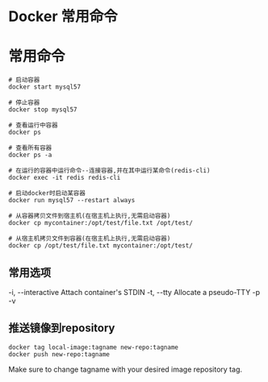 # Docker 常用命令

<!--more-->
# 常用命令
```shell script
# 启动容器
docker start mysql57

# 停止容器
docker stop mysql57

# 查看运行中容器
docker ps

# 查看所有容器
docker ps -a

# 在运行的容器中运行命令--连接容器,并在其中运行某命令(redis-cli)
docker exec -it redis redis-cli

# 启动docker时启动某容器
docker run mysql57 --restart always

# 从容器拷贝文件到宿主机(在宿主机上执行,无需启动容器)
docker cp mycontainer:/opt/test/file.txt /opt/test/

# 从宿主机拷贝文件到容器(在宿主机上执行,无需启动容器)
docker cp /opt/test/file.txt mycontainer:/opt/test/

```

## 常用选项
-i, --interactive          Attach container's STDIN
-t, --tty                            Allocate a pseudo-TTY
-p
-v


## 推送镜像到repository
```shell script
docker tag local-image:tagname new-repo:tagname
docker push new-repo:tagname
```
Make sure to change tagname with your desired image repository tag.
